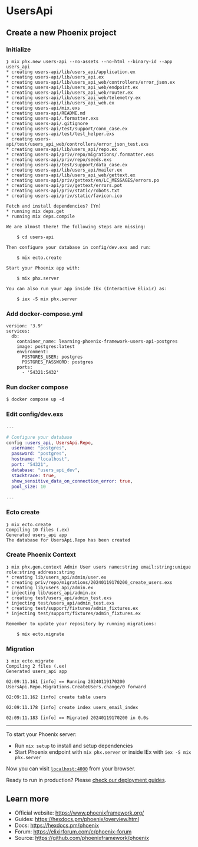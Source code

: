 # UsersApi

## Create a new Phoenix project

### Initialize

```shell
❯ mix phx.new users-api --no-assets --no-html --binary-id --app users_api
* creating users-api/lib/users_api/application.ex
* creating users-api/lib/users_api.ex
* creating users-api/lib/users_api_web/controllers/error_json.ex
* creating users-api/lib/users_api_web/endpoint.ex
* creating users-api/lib/users_api_web/router.ex
* creating users-api/lib/users_api_web/telemetry.ex
* creating users-api/lib/users_api_web.ex
* creating users-api/mix.exs
* creating users-api/README.md
* creating users-api/.formatter.exs
* creating users-api/.gitignore
* creating users-api/test/support/conn_case.ex
* creating users-api/test/test_helper.exs
* creating users-api/test/users_api_web/controllers/error_json_test.exs
* creating users-api/lib/users_api/repo.ex
* creating users-api/priv/repo/migrations/.formatter.exs
* creating users-api/priv/repo/seeds.exs
* creating users-api/test/support/data_case.ex
* creating users-api/lib/users_api/mailer.ex
* creating users-api/lib/users_api_web/gettext.ex
* creating users-api/priv/gettext/en/LC_MESSAGES/errors.po
* creating users-api/priv/gettext/errors.pot
* creating users-api/priv/static/robots.txt
* creating users-api/priv/static/favicon.ico

Fetch and install dependencies? [Yn]
* running mix deps.get
* running mix deps.compile

We are almost there! The following steps are missing:

    $ cd users-api

Then configure your database in config/dev.exs and run:

    $ mix ecto.create

Start your Phoenix app with:

    $ mix phx.server

You can also run your app inside IEx (Interactive Elixir) as:

    $ iex -S mix phx.server
```

### Add docker-compose.yml

```docker
version: '3.9'
services:
  db:
    container_name: learning-phoenix-framework-users-api-postgres
    image: postgres:latest
    environment:
      POSTGRES_USER: postgres
      POSTGRES_PASSWORD: postgres
    ports:
      - '54321:5432'
```

### Run docker compose

```shel
$ docker compose up -d
```

### Edit config/dev.exs

```ex
...

# Configure your database
config :users_api, UsersApi.Repo,
  username: "postgres",
  password: "postgres",
  hostname: "localhost",
  port: "54321",
  database: "users_api_dev",
  stacktrace: true,
  show_sensitive_data_on_connection_error: true,
  pool_size: 10

...
```

### Ecto create

```shell
❯ mix ecto.create
Compiling 10 files (.ex)
Generated users_api app
The database for UsersApi.Repo has been created
```

### Create Phoenix Context

```shell
❯ mix phx.gen.context Admin User users name:string email:string:unique role:string address:string
* creating lib/users_api/admin/user.ex
* creating priv/repo/migrations/20240119170200_create_users.exs
* creating lib/users_api/admin.ex
* injecting lib/users_api/admin.ex
* creating test/users_api/admin_test.exs
* injecting test/users_api/admin_test.exs
* creating test/support/fixtures/admin_fixtures.ex
* injecting test/support/fixtures/admin_fixtures.ex

Remember to update your repository by running migrations:

    $ mix ecto.migrate

```

### Migration

```shell
❯ mix ecto.migrate
Compiling 2 files (.ex)
Generated users_api app

02:09:11.161 [info] == Running 20240119170200 UsersApi.Repo.Migrations.CreateUsers.change/0 forward

02:09:11.162 [info] create table users

02:09:11.178 [info] create index users_email_index

02:09:11.183 [info] == Migrated 20240119170200 in 0.0s
```

---

To start your Phoenix server:

- Run `mix setup` to install and setup dependencies
- Start Phoenix endpoint with `mix phx.server` or inside IEx with `iex -S mix phx.server`

Now you can visit [`localhost:4000`](http://localhost:4000) from your browser.

Ready to run in production? Please [check our deployment guides](https://hexdocs.pm/phoenix/deployment.html).

## Learn more

- Official website: https://www.phoenixframework.org/
- Guides: https://hexdocs.pm/phoenix/overview.html
- Docs: https://hexdocs.pm/phoenix
- Forum: https://elixirforum.com/c/phoenix-forum
- Source: https://github.com/phoenixframework/phoenix
